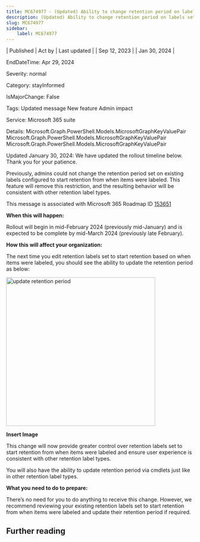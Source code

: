 ```yaml
---
title: MC674977 - (Updated) Ability to change retention period on labels set to start retention based on “When items were labeled”
description: (Updated) Ability to change retention period on labels set to start retention based on “When items were labeled”
slug: MC674977
sidebar:
    label: MC674977
---
```


| Published | Act by | Last updated |
| Sep 12, 2023 |  | Jan 30, 2024 |

EndDateTime: Apr 29, 2024

Severity: normal

Category: stayInformed

IsMajorChange: False

Tags: Updated message New feature Admin impact

Service: Microsoft 365 suite

Details: Microsoft.Graph.PowerShell.Models.MicrosoftGraphKeyValuePair Microsoft.Graph.PowerShell.Models.MicrosoftGraphKeyValuePair Microsoft.Graph.PowerShell.Models.MicrosoftGraphKeyValuePair

<p style="">Updated January 30, 2024: We have updated the rollout timeline below. Thank you for your patience.</p><p style="">Previously, admins could not change the retention period set on existing labels configured to start retention from when items were labeled. This feature will remove this restriction, and the resulting behavior will be consistent with other retention label types.&nbsp;&nbsp;</p>
<p>This message is associated with Microsoft 365 Roadmap ID <a href="https://www.microsoft.com/microsoft-365/roadmap?filters=&amp;searchterms=153651" target="_blank">153651</a></p>
<p><b>When this will happen:</b></p>

<p>Rollout will begin in mid-February 2024 (previously mid-January) and is expected to be complete by mid-March 2024 (previously late February).</p>

<p><b>How this will affect your organization:</b></p>

<p>The next time you edit retention labels set to start retention based on when items were labeled, you should see the ability to update the retention period as below:&nbsp;</p><p><img src="https://img-prod-cms-rt-microsoft-com.akamaized.net/cms/api/am/imageFileData/RW1br8Y?ver=8001" style="width: 400px;" alt="update retention period"><br></p><p><b>Insert Image</b></p>

<p>This change will now provide greater control over retention labels set to start retention from when items were labeled and ensure user experience is consistent with other retention label types.  
</p><p>You will also have the ability to update retention period via cmdlets just like in other retention label types.</p>
<p><b>What you need to do to prepare:</b></p>
<p>There’s no need for you to do anything to receive this change. However, we recommend reviewing your existing retention labels set to start retention from when items were labeled and update their retention period if required.&nbsp;</p>

## Further reading
